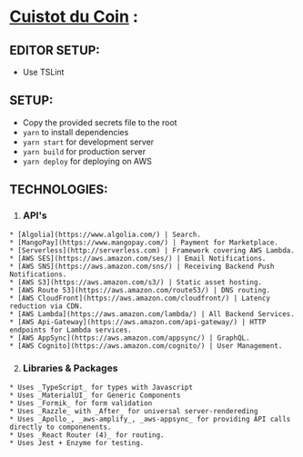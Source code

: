 # [Cuistot du Coin](https://www.cuistotducoin.com) :

## EDITOR SETUP:
  - Use TSLint

## SETUP:
  - Copy the provided secrets file to the root
  - `yarn` to install dependencies
  - `yarn start` for development server
  - `yarn build` for production server
  - `yarn deploy` for deploying on AWS
 
 ## TECHNOLOGIES:
  1. ### API's
    * [Algolia](https://www.algolia.com/) | Search.
    * [MangoPay](https://www.mangopay.com/) | Payment for Marketplace.
    * [Serverless](http://serverless.com) | Framework covering AWS Lambda.
    * [AWS SES](https://aws.amazon.com/ses/) | Email Notifications.
    * [AWS SNS](https://aws.amazon.com/sns/) | Receiving Backend Push Notifications.
    * [AWS S3](https://aws.amazon.com/s3/) | Static asset hosting.
    * [AWS Route 53](https://aws.amazon.com/route53/) | DNS routing.
    * [AWS CloudFront](https://aws.amazon.com/cloudfront/) | Latency reduction via CDN.
    * [AWS Lambda](https://aws.amazon.com/lambda/) | All Backend Services.
    * [AWS Api-Gateway](https://aws.amazon.com/api-gateway/) | HTTP endpoints for Lambda services.
    * [AWS AppSync](https://aws.amazon.com/appsync/) | GraphQL.
    * [AWS Cognito](https://aws.amazon.com/cognito/) | User Management.

  2. ### Libraries & Packages
    * Uses _TypeScript_ for types with Javascript
    * Uses _MaterialUI_ for Generic Components
    * Uses _Formik_ for form validation
    * Uses _Razzle_ with _After_ for universal server-rendereding
    * Uses _Apollo_, _aws-amplify_, _aws-appsync_ for providing API calls directly to componenents.
    * Uses _React Router (4)_ for routing.
    * Uses Jest + Enzyme for testing.
